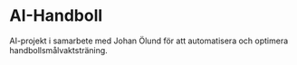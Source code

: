 # AI-Handboll
AI-projekt i samarbete med Johan Ölund för att automatisera och optimera handbollsmålvaktsträning.
